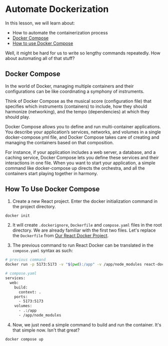# Automate Dockerization

In this lesson, we will learn about:

-   How to automate the containerization process
-   [Docker Compose](#docker-compose)
-   [How to use Docker Compose](#how-to-use-docker-compose)

Well, it might be hard for us to write so lengthy commands repeatedly. How about automating all of that stuff?

## Docker Compose

In the world of Docker, managing multiple containers and their configurations can be like coordinating a symphony of instruments.

Think of Docker Compose as the musical score (configuration file) that specifies which instruments (containers) to include, how they should harmonize (networking), and the tempo (dependencies) at which they should play.

Docker Compose allows you to define and run multi-container applications. You describe your application’s services, networks, and volumes in a single docker-compose.yml file, and Docker Compose takes care of creating and managing the containers based on that composition.

For instance, if your application includes a web server, a database, and a caching service, Docker Compose lets you define these services and their interactions in one file. When you want to start your application, a simple command like docker-compose up directs the orchestra, and all the containers start playing together in harmony.

## How To Use Docker Compose

1. Create a new React project. Enter the docker initialization command in the project directory.

```bash
docker init
```

2. It will create `.dockerignore`, `Dockerfile` and `compose.yaml` files in the root directory. We are already familiar with the first two files. Let's replace the `Dockerfile` from [Our React Docker Project](/react-docker/Dockerfile).

3. The previous command to run React Docker can be translated in the `compose.yaml` syntax as such:

```bash
# previous command
docker run -p 5173:5173 -v "$(pwd):/app" -v /app/node_modules react-docker
```

```bash
# compose.yaml
services:
  web:
    build:
      context: .
    ports:
      - 5173:5173
    volumes:
      - .:/app
      - /app/node_modules
```

4. Now, we just need a simple command to build and run the container. It's that simple now. Isn't that great?

```bash
docker compose up
```
